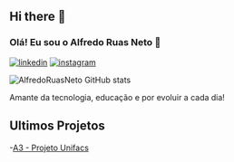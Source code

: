 ## Hi there 👋

### Olá! Eu sou o Alfredo Ruas Neto 👋

[![linkedin](https://img.shields.io/badge/LinkedIn-0077B5?style=for-the-badge&logo=linkedin&logoColor=white)](https://www.linkedin.com/in/alfredo-ruas-86b813275/)
[![instagram](https://img.shields.io/badge/Instagram-E4405F?style=for-the-badge&logo=instagram&logoColor=white)](https://www.instagram.com/alfredo_ruas_neto/)

![AlfredoRuasNeto GitHub stats](https://github-readme-stats.vercel.app/api?username=AlfredoRuasNeto&show_icons=true&theme=onedark)

Amante da tecnologia, educação e por evoluir a cada dia!

## Ultimos Projetos
-[A3 - Projeto Unifacs](https://github.com/hanspeterdietiker/A3-Project-Unifacs?tab=readme-ov-file)
